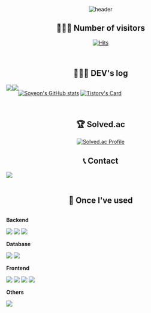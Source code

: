 <div align="center">
    
![header](https://capsule-render.vercel.app/api?type=venom&color=FF99CC&height=120&section=header&text=Hi!%20Soyeon's%20github%20👋&fontSize=40)

## 💁🏻‍♀️ Number of visitors
[![Hits](https://hits.seeyoufarm.com/api/count/incr/badge.svg?url=https%3A%2F%2Fgithub.com%2Fsss989&count_bg=%23FFD7DF&title_bg=%23FFADAD&icon=&icon_color=%23E7E7E7&title=GitHub&edge_flat=false)](https://hits.seeyoufarm.com)

<br>

## 👩🏻‍💻 DEV's log
<div style="display:flex; flex-direction:row; ">
    <a>
        <img src="https://img.shields.io/badge/GitHub-000000?style=for-the-badge&logo=GitHub&logoColor=white"> 
    </a>
    <a href="https://sss989.tistory.com">
        <img src="https://img.shields.io/badge/Tistory-F7412A?style=for-the-badge&logo=Tistory&logoColor=white"> 
    </a>

  [![Soyeon's GitHub stats](https://github-readme-stats.vercel.app/api?username=sss989&show_icons=true&theme=dracula&bg_color=light&text_color=dark&icon_color=FF007F&title_color=FF007F&count_private=true)](https://github.com/sss989/github-readme-stats)
  [![Tistory's Card](https://github-readme-tistory-card.vercel.app/api?name=sss989&theme=default)](https://sss989.tistory.com/)

</div><br>

## 🏆 Solved.ac
[![Solved.ac Profile](http://mazassumnida.wtf/api/v2/generate_badge?boj=sss989)](https://solved.ac/sss989/)



## 📞 Contact 
<div style="display:flex; flex-direction:row;">
    <a href="mailto:syeon700@gmail.com">
        <img src="https://img.shields.io/badge/Gmail-EA4335?style=flat-the-badge&logo=Gmail&logoColor=white"> 
    </a>
  <!--
    <a href="https://open.kakao.com/o/sGFzzbsf">
        <img src="https://img.shields.io/badge/KakaoTalk-FFCD00?style=for-the-badge&logoColor=black&logo=KakaoTalk"> 
    </a>
    <a href="https://www.instagram.com/kwonbi_">
        <img src="https://img.shields.io/badge/Instagram-E4405F?style=for-the-badge&logo=Instagram&logoColor=white"> 
    </a>
  -->
</div><br>
    
## 🔨 Once I've used 
<div style="display:flex; flex-direction:column; align-items:flex-start;">
    <!-- Backend -->
    <p><strong>Backend</strong></p>
    <div>
        <img src="https://img.shields.io/badge/Java-007396.svg?style=flat-the-badge&logo=Java&logoColor=white">
        <img src="https://img.shields.io/badge/Spring-6DB33F.svg?&style=flat-the-badge&logo=Spring&logoColor=white">
        <img src="https://img.shields.io/badge/Spring Boot-6DB33F?style=flat-the-badge&logo=spring boot&logoColor=white"> 
    </div>
    <!-- Database -->
    <p><strong>Database</strong></p>
    <div>
        <img src="https://img.shields.io/badge/oracle-F80000?style=flat-the-badge&logo=oracle&logoColor=white"> 
        <img src="https://img.shields.io/badge/mysql-4479A1?style=flat-the-badge&logo=mysql&logoColor=white"> 
    </div>
    <!-- Frontend -->
    <p><strong>Frontend</strong></p>
    <div>
        <img src="https://img.shields.io/badge/html5-E34F26?style=flat-badge&logo=html5&logoColor=white"> 
        <img src="https://img.shields.io/badge/css-1572B6?style=flat-badge&logo=css3&logoColor=white"> 
        <img src="https://img.shields.io/badge/javascript-F7DF1E?style=flat-badge&logo=javascript&logoColor=black"> 
        <img src="https://img.shields.io/badge/bootstrap-7952B3?style=flat-badge&logo=bootstrap&logoColor=white">
    </div>
    <!-- Others -->
    <p><strong>Others</strong></p>
    <div>
        <img src="https://img.shields.io/badge/python-3776AB?style=flat-badge&logo=python&logoColor=white"> 
</div><br>
</div>
